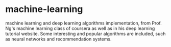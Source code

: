 # machine-learning
machine learning and deep learning algorithms implementation, from Prof. Ng's machine learning class of coursera as well as in his  deep learning tutorial website. Some interesting and popular algorithms are included, such as neural networks and recommendation systems.
